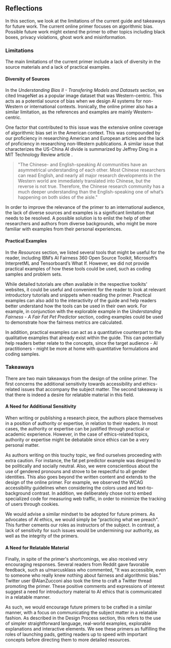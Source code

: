 ## Reflections

In this section, we look at the limitations of the current guide and takeaways for future work. The current online primer focuses on algorithmic bias. Possible future work might extend the primer to other topics including black boxes, privacy violations, ghost work and misinformation.

### Limitations

The main limitations of the current primer include a lack of diversity in the source materials and a lack of practical examples. 

#### Diversity of Sources

In the *Understanding Bias II - Transfering Models and Datasets* section, we cited ImageNet as a popular image dataset that was Western-centric. This acts as a potential source of bias when we design AI systems for non-Western or international contexts. Ironically, the online primer also has a similar limitation, as the references and examples are mainly Western-centric.

One factor that contributed to this issue was the extensive online coverage of algorithmic bias set in the American context. This was compounded by our proficiency in researching American and European articles and the lack of proficiency in researching non-Western publications. A similar issue that characterizes the US-China AI divide is summarized by Jeffrey Ding in a MIT Technology Review article <dt-cite cite="ding2019what"></dt-cite>.

> "The Chinese- and English-speaking AI communities have an asymmetrical understanding of each other. Most Chinese researchers can read English, and nearly all major research developments in the Western world are immediately translated into Chinese, but the reverse is not true. Therefore, the Chinese research community has a much deeper understanding than the English-speaking one of what’s happening on both sides of the aisle."

In order to improve the relevance of the primer to an international audience, the lack of diverse sources and examples is a significant limitation that needs to be resolved. A possible solution is to enlist the help of other researchers and authors from diverse backgrounds, who might be more familiar with examples from their personal experiences.

#### Practical Examples

In the *Resources* section, we listed several tools that might be useful for the reader, including     IBM’s AI Fairness 360 Open Source Toolkit, Microsoft’s InterpretML and Tensorboard’s What If. However, we did not provide practical examples of how these tools could be used, such as coding samples and problem sets.

While detailed tutorials are often available in the respective toolkits' websites, it could be useful and convenient for the reader to look at relevant introductory tutorials and snippets when reading the primer. Practical examples can also add to the interactivity of the guide and help readers better understand how the tools can be used in their own work. For example, in conjunction with the explorable example in the *Understanding Fairness - A Fair Fat Pet Predictor* section, coding examples could be used to demonstrate how the fairness metrics are calculated.

In addition, practical examples can act as a quantitative counterpart to the qualitative examples that already exist within the guide. This can potentially help readers better relate to the concepts, since the target audience - AI practitioners - might be more at home with quantitative formulations and coding samples.

### Takeaways

There are two main takeaways from the design of the online primer. The first concerns the additional sensitivity towards accessibility and ethics-related issues that accompany the subject matter. The second takeaway is that there is indeed a desire for relatable material in this field.

#### A Need for Additional Sensitivity

When writing or publishing a research piece, the authors place themselves in a position of authority or expertise, in relation to their readers. In most cases, the authority or expertise can be justified through practical or academic experience. However, in the case of ethics-related topics, authority or expertise might be debatable since ethics can be a very personal matter. 

As authors writing on this touchy topic, we find ourselves proceeding with extra caution. For instance, the fat pet predictor example was designed to be politically and socially neutral. Also, we were conscientious about the use of gendered pronouns and strove to be respectful to all gender identities. This also goes beyond the written content and extends to the design of the online primer. For example, we observed the WCAG accessibility guidelines when considering the colors used and text-to-background contrast. In addition, we deliberately chose not to embed specialized code for measuring web traffic, in order to minimize the tracking of users through cookies.

We would advise a similar mindset to be adopted for future primers. As advocates of AI ethics, we would simply be "practicing what we preach". This further cements our roles as instructors of the subject. In contrast, a lack of sensitivity for such issues would be undermining our authority, as well as the integrity of the primers.

#### A Need for Relatable Material

Finally, in spite of the primer's shortcomings, we also received very encouraging responses. Several readers from Reddit gave favorable feedback, such as u/marcusklass who commented, "It was accessible, even to someone who really knew nothing about fairness and algorithmic bias." Twitter user @AlanZucconi also took the time to craft a Twitter thread promoting the primer. These positive comments and expressions of interest suggest a need for introductory material to AI ethics that is communicated in a relatable manner. 

As such, we would encourage future primers to be crafted in a similar manner, with a focus on communicating the subject matter in a relatable fashion. As described in the Design Process section, this refers to the use of simpler straightforward language, real-world examples, explorable explanations and interactive elements. We see these primers as fulfilling the roles of launching pads, getting readers up to speed with important concepts before directing them to more detailed resources.
